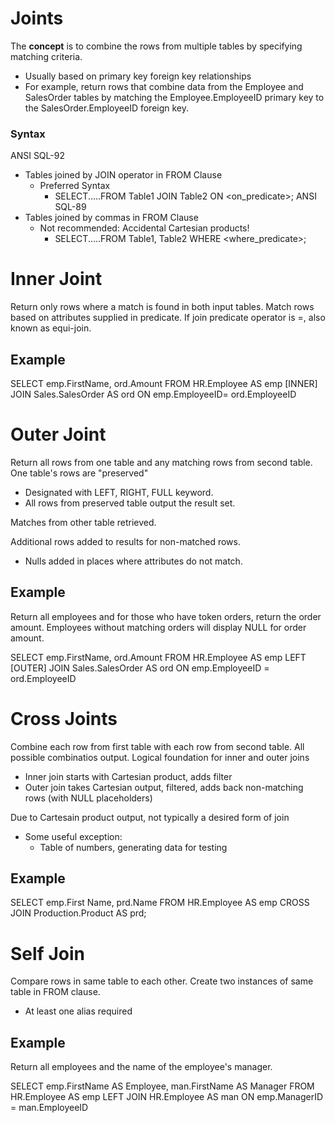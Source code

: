# Joints

The **concept** is to combine the rows from multiple tables by specifying matching criteria.
- Usually based on primary key foreign key relationships
- For example, return rows that combine data from the Employee and SalesOrder tables by matching the Employee.EmployeeID primary key to the SalesOrder.EmployeeID foreign key.

### Syntax

ANSI SQL-92
- Tables joined by JOIN operator in FROM Clause
    - Preferred Syntax
        - SELECT.....FROM Table1 JOIN Table2 ON <on_predicate>;
ANSI SQL-89
- Tables joined by commas in FROM Clause
    - Not recommended: Accidental Cartesian products!
        - SELECT.....FROM Table1, Table2 WHERE <where_predicate>;

# Inner Joint

Return only rows where a match is found in both input tables. Match rows based on attributes supplied in predicate. If join predicate operator is =, also known as equi-join.

## Example

SELECT emp.FirstName, ord.Amount 
FROM HR.Employee AS emp
[INNER] JOIN Sales.SalesOrder AS ord
ON emp.EmployeeID= ord.EmployeeID

# Outer Joint

Return all rows from one table and any matching rows from second table. One table's rows are "preserved"
- Designated with LEFT, RIGHT, FULL keyword.
- All rows from preserved table output the result set.

Matches from other table retrieved.

Additional rows added to results for non-matched rows.
- Nulls added in places where attributes do not match.

## Example

Return all employees and for those who have token orders, return the order amount. Employees without matching orders will display NULL for order amount.

SELECT emp.FirstName, ord.Amount FROM HR.Employee AS emp LEFT [OUTER] JOIN Sales.SalesOrder AS ord ON emp.EmployeeID = ord.EmployeeID

# Cross Joints

Combine each row from first table with each row from second table. All possible combinatios output.
Logical foundation for inner and outer joins
- Inner join starts with Cartesian product, adds filter
- Outer join takes Cartesian output, filtered, adds back non-matching rows (with NULL placeholders)

Due to Cartesain product output, not typically a desired form of join
- Some useful exception:
    - Table of numbers, generating data for testing


## Example

SELECT emp.First Name, prd.Name
FROM HR.Employee AS emp
CROSS JOIN Production.Product AS prd;

# Self Join

Compare rows in same table to each other. Create two instances of same table in FROM clause.
- At least one alias required

## Example
Return all employees and the name of the employee's manager.

SELECT emp.FirstName AS Employee, man.FirstName AS Manager
FROM HR.Employee AS emp
LEFT JOIN HR.Employee AS man 
ON emp.ManagerID = man.EmployeeID